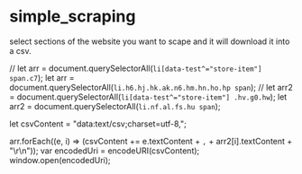 # simple_scraping

select sections of the website you want to scape and it will download it into a csv.

// let arr = document.querySelectorAll(`li[data-test^="store-item"]  span.c7`);
let arr = document.querySelectorAll(`li.h6.hj.hk.ak.n6.hm.hn.ho.hp span`);
// let arr2 = document.querySelectorAll(`li[data-test^="store-item"] .hv.g0.hw`);
let arr2 = document.querySelectorAll(`li.nf.al.fs.hu span`);


let csvContent = "data:text/csv;charset=utf-8,";

arr.forEach((e, i) => (csvContent += e.textContent + `,` + arr2[i].textContent + "\r\n"));
var encodedUri = encodeURI(csvContent);
window.open(encodedUri);
